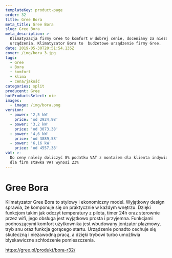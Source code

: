 ```yaml
---
templateKey: product-page
order: 32
title: Gree Bora
meta_title: Gree Bora
slug: Gree Bora
meta_description: >-
  Klimatyzacja firmy Gree to komfort w dobrej cenie, doceniany za niezawodne
  urządzenia. Klimatyzator Bora to  budżetowe urządzenie firmy Gree. 
date: 2019-05-30T20:51:54.135Z
cover: /img/bora_3.jpg
tags:
  - Gree
  - Bora
  - komfort
  - klima
  - cena/jakość
categories: split
producent: Gree
hotProductsSelect: nie
images:
  - image: /img/bora.png
version:
  - power: '2,5 kW'
    price: 'od 2924,98'
  - power: '3,2 kW'
    price: 'od 3073,38'
  - power: '4,6 kW'
    price: 'od 3889,58'
  - power: '6,16 kW'
    price: 'od 4557,38'
vat: >-
  Do ceny należy doliczyć 8% podatku VAT z montażem dla klienta indywidualnego,
  dla firm stawka VAT wynosi 23%
---
```

# Gree Bora

Klimatyzator Gree Bora to stylowy i ekonomiczny model. Wyjątkowy design sprawia, że komponuje się on praktycznie w każdym wnętrzu. Dzięki funkcjom takim jak odczyt temperatury z pilota, timer 24h oraz sterownie przez wifi, jego obsługa jest wyjątkowo prosta i przyjemna. Funkcjami podnoszącymi komfort użytkownika jest wbudowany jonizator plazmowy, tryb snu oraz funkcja gorącego startu. Urządzenie ponadto cechuje się skuteczną i niezawodną pracą, a dzięki trybowi turbo umożliwia błyskawiczne schłodzenie pomieszczenia.

https://gree.pl/produkt/bora-r32/
